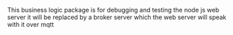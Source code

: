 This business logic package is for debugging and testing the node js web server
it will be replaced by a broker server which the web server will speak with it
over mqtt